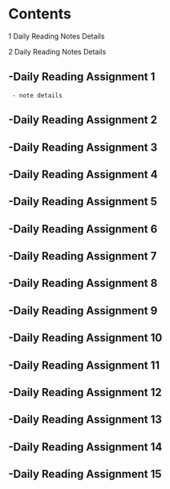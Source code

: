 # Contents
   1 Daily Reading Notes
      Details
  
   2 Daily Reading Notes
      Details
    
   


## -Daily Reading Assignment 1
     - note details
  
## -Daily Reading Assignment 2

## -Daily Reading Assignment 3

## -Daily Reading Assignment 4

## -Daily Reading Assignment 5

## -Daily Reading Assignment 6

## -Daily Reading Assignment 7

## -Daily Reading Assignment 8

## -Daily Reading Assignment 9

## -Daily Reading Assignment 10

## -Daily Reading Assignment 11

## -Daily Reading Assignment 12

## -Daily Reading Assignment 13

## -Daily Reading Assignment 14

## -Daily Reading Assignment 15

